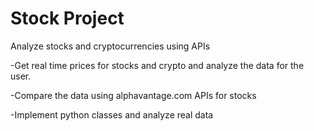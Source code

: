 # Stock Project

Analyze stocks and cryptocurrencies using APIs

-Get real time prices for stocks and crypto and analyze the data for the user.

-Compare the data using alphavantage.com APIs for stocks

-Implement python classes and analyze real data